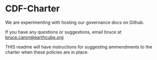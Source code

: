 CDF-Charter
===========

We are experimenting with hosting our governance docs on Github.

If you have any questions or suggestions, email bruce at bruce.caron@earthcube.org


THIS readme will have instructions for suggesting ammendments to the charter when these policies are in place.
